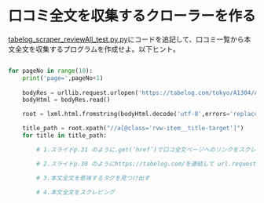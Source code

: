 # 口コミ全文を収集するクローラーを作る

[tabelog_scraper_reviewAll_test.py.py](/tabelog_scraper_reviewAll_test.py)にコードを追記して、口コミ一覧から本文全文を収集するプログラムを作成せよ。以下ヒント。
``` python

for pageNo in range(10):
    print('page=',pageNo+1)
    
    bodyRes = urllib.request.urlopen('https://tabelog.com/tokyo/A1304/A130402/13041176/dtlrvwlst/COND-0/smp1/?smp=1&lc=0&rvw_part=all&PG={}'.format(str(pageNo+1)))
    bodyHtml = bodyRes.read()

    root = lxml.html.fromstring(bodyHtml.decode('utf-8',errors='replace'))

    title_path = root.xpath("//a[@class='rvw-item__title-target']")
    for title in title_path:

        # 1.スライドp.31 のように.get(‘href’)で口コ全文ページへのリンクをスクレイピング

        # 2.スライドp.30 のようにhttps://tabelog.com/を連結して url.requestする

        # 3.本文全文を意味するタグを見つけ出す

        # 4.本文全文をスクレピング

```